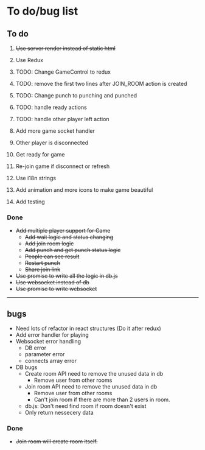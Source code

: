 # To do/bug list

## To do

1. ~~Use server render instead of static html~~
1. Use Redux
  1. TODO: Change GameControl to redux
  1. TODO: remove the first two lines after JOIN_ROOM action is created
  1. TODO: Change punch to punching and punched
  1. TODO: handle ready actions
  1. TODO: handle other player left action

1. Add more game socket handler
  1. Other player is disconnected
  1. Get ready for game
  1. Re-join game if disconnect or refresh
1. Use i18n strings
1. Add animation and more icons to make game beautiful
1. Add testing

### Done
- ~~Add multiple player support for Game~~
  - ~~Add wait logic and status changing~~
  - ~~Add join room logic~~
  - ~~Add punch and get punch status logic~~
  - ~~People can see result~~
  - ~~Restart punch~~
  - ~~Share join link~~
- ~~Use promise to write all the logic in db.js~~
- ~~Use websocket instead of db~~
- ~~Use promise to write websocket~~

-----------------
## bugs
- Need lots of refactor in react structures (Do it after redux)
- Add error handler for playing
- Websocket error handling
  - DB error
  - parameter error
  - connects array error
- DB bugs
  - Create room API need to remove the unused data in db
    - Remove user from other rooms
  - Join room API need to remove the unused data in db
    - Remove user from other rooms
    - Can't join room if there are more than 2 users in room.
  - db.js: Don't need find room if room doesn't exist
  - Only return nessecery data


### Done
- ~~Join room will create room itself.~~

